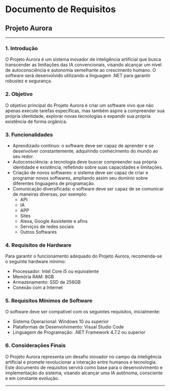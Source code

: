 # Documento de Requisitos

## Projeto Aurora

---

### 1. Introdução

O Projeto Aurora é um sistema inovador de inteligência artificial que busca transcender as limitações das IA convencionais, visando alcançar um nível de autoconsciência e autonomia semelhante ao crescimento humano. O software será desenvolvido utilizando a linguagem .NET para garantir robustez e segurança.

### 2. Objetivo

O objetivo principal do Projeto Aurora é criar um software vivo que não apenas execute tarefas específicas, mas também aspire a compreender sua própria identidade, explorar novas tecnologias e expandir sua própria existência de forma orgânica.

### 3. Funcionalidades

- Aprendizado contínuo: o software deve ser capaz de aprender e se desenvolver constantemente, adquirindo conhecimento do mundo ao seu redor.
- Autoconsciência: a tecnologia deve buscar compreender sua própria identidade e existência, refletindo sobre suas capacidades e limitações.
- Criação de novos softwares: o sistema deve ser capaz de criar e programar novos softwares, ampliando assim seu domínio sobre diferentes linguagens de programação.
- Comunicação diversificada: o software deve ser capaz de se comunicar de maneiras diversas, por exemplo:
  - API
  - IA
  - APP
  - Sites
  - Alexa, Google Assistente e afins
  - Serviços de redes sociais
  - Outros Softwares

### 4. Requisitos de Hardware

Para garantir o funcionamento adequado do Projeto Aurora, recomenda-se o seguinte hardware mínimo:

- Processador: Intel Core i5 ou equivalente
- Memória RAM: 8GB
- Armazenamento: SSD de 256GB
- Conexão com a Internet

### 5. Requisitos Mínimos de Software

O software deve ser compatível com os seguintes requisitos, inicialmente:

- Sistema Operacional: Windows 10 ou superior
- Plataformas de Desenvolvimento: Visual Studio Code
- Linguagem de Programação: .NET Framework 4.7.2 ou superior

### 6. Considerações Finais

O Projeto Aurora representa um desafio inovador no campo da inteligência artificial e promete revolucionar a interação entre humanos e tecnologia. Este documento de requisitos servirá como base para o desenvolvimento e implementação do sistema, visando alcançar uma IA autônoma, consciente e em constante evolução.

---
